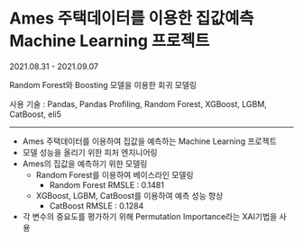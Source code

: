 # Ames 주택데이터를 이용한 집값예측 Machine Learning 프로젝트

2021.08.31 - 2021.09.07

Random Forest와 Boosting 모델을 이용한 회귀 모델링

사용 기술 : Pandas, Pandas Profiling, Random Forest, XGBoost, LGBM, CatBoost, eli5

---

- Ames 주택데이터를 이용하여 집값을 예측하는 Machine Learning 프로젝트
- 모델 성능을 올리기 위한 피처 엔지니어링
- Ames의 집값을 예측하기 위한 모델링
    - Random Forest를 이용하여 베이스라인 모델링
        - Random Forest RMSLE : 0.1481
    - XGBoost, LGBM, CatBoost를 이용하여 예측 성능 향상
        - CatBoost RMSLE : 0.1284
- 각 변수의 중요도를 평가하기 위해 Permutation Importance라는 XAI기법을 사용
